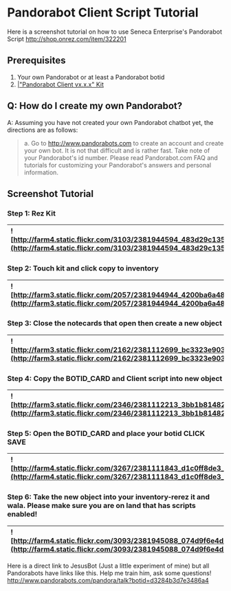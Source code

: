 # Pandorabot Client Script Tutorial #
Here is a screenshot tutorial on how to use Seneca Enterprise's Pandorabot Script
http://shop.onrez.com/item/322201


## Prerequisites ##
1) Your own Pandorabot or at least a Pandorabot botid
2) [|"Pandorabot Client vx.x.x" Kit](http://shop.onrez.com/item/322201)


## Q: How do I create my own Pandorabot? ##
A: Assuming you have not created your own Pandorabot chatbot yet, the directions are as follows:
> a. Go to http://www.pandorabots.com to create an account and create your own bot.  It is not that difficult and is rather fast.  Take note of your Pandorabot's id number.
Please read Pandorabot.com FAQ and tutorials for customizing your Pandorabot's answers and personal information.


## Screenshot Tutorial ##

### Step 1: Rez Kit ###
|![http://farm4.static.flickr.com/3103/2381944594_483d29c135_o.jpg](http://farm4.static.flickr.com/3103/2381944594_483d29c135_o.jpg)|
|:----------------------------------------------------------------------------------------------------------------------------------|

### Step 2: Touch kit and click copy to inventory ###
|![http://farm3.static.flickr.com/2057/2381944944_4200ba6a48_o.jpg](http://farm3.static.flickr.com/2057/2381944944_4200ba6a48_o.jpg)|
|:----------------------------------------------------------------------------------------------------------------------------------|

### Step 3: Close the notecards that open then create a new object ###
|![http://farm3.static.flickr.com/2162/2381112699_bc3323e903_o.jpg](http://farm3.static.flickr.com/2162/2381112699_bc3323e903_o.jpg)|
|:----------------------------------------------------------------------------------------------------------------------------------|

### Step 4: Copy the BOTID\_CARD and Client script into new object ###
|![http://farm3.static.flickr.com/2346/2381112213_3bb1b81482_o.jpg](http://farm3.static.flickr.com/2346/2381112213_3bb1b81482_o.jpg)|
|:----------------------------------------------------------------------------------------------------------------------------------|

### Step 5: Open the BOTID\_CARD and place your botid CLICK SAVE ###
|![http://farm4.static.flickr.com/3267/2381111843_d1c0ff8de3_o.jpg](http://farm4.static.flickr.com/3267/2381111843_d1c0ff8de3_o.jpg)|
|:----------------------------------------------------------------------------------------------------------------------------------|

### Step 6: Take the new object into your inventory-rerez it and wala. Please make sure you are on land that has scripts enabled! ###
|![http://farm4.static.flickr.com/3093/2381945088_074d9f6e4d_o.jpg](http://farm4.static.flickr.com/3093/2381945088_074d9f6e4d_o.jpg)|
|:----------------------------------------------------------------------------------------------------------------------------------|

Here is a direct link to JesusBot (Just a little experiment of mine) but all Pandorabots have links like this.
Help me train him, ask some questions!
http://www.pandorabots.com/pandora/talk?botid=d3284b3d7e3486a4